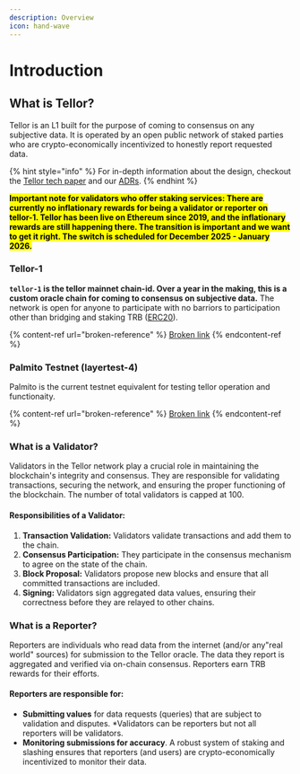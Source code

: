 ```yaml
---
description: Overview
icon: hand-wave
---
```


# Introduction

## What is Tellor?

Tellor is an L1 built for the purpose of coming to consensus on any subjective data. It is operated by an open public network of staked parties who are crypto-economically incentivized to honestly report requested data.

{% hint style="info" %}
For in-depth information about the design, checkout the [Tellor tech paper](https://github.com/tellor-io/layer/blob/main/TellorLayer%20-%20tech.pdf) and our [ADRs](https://github.com/tellor-io/layer/tree/main/adr).
{% endhint %}

<mark style="background-color:yellow;">**Important note for validators who offer staking services: There are currently no inflationary rewards for being a validator or reporter on tellor-1. Tellor has been live on Ethereum since 2019, and the inflationary rewards are still happening there. The transition is important and we want to get it right. The switch is scheduled for December 2025 - January 2026.**</mark>

### Tellor-1

**`tellor-1` is the tellor mainnet chain-id. Over a year in the making, this is a custom oracle chain for coming to consensus on subjective data.** The network is open for anyone to participate with no barriors to participation other than bridging and staking TRB ([ERC20](https://etherscan.io/token/0x88df592f8eb5d7bd38bfef7deb0fbc02cf3778a0?a=0x8cfc184c877154a8f9ffe0fe75649dbe5e2dbebf)).&#x20;

{% content-ref url="broken-reference" %}
[Broken link](broken-reference)
{% endcontent-ref %}

### Palmito Testnet (layertest-4)

Palmito is the current testnet equivalent for testing tellor operation and functionaity.

{% content-ref url="broken-reference" %}
[Broken link](broken-reference)
{% endcontent-ref %}

### What is a Validator?&#x20;

Validators in the Tellor network play a crucial role in maintaining the blockchain's integrity and consensus. They are responsible for validating transactions, securing the network, and ensuring the proper functioning of the blockchain. The number of total validators is capped at 100.

#### **Responsibilities of a Validator:**

1. **Transaction Validation:** Validators validate transactions and add them to the chain.
2. **Consensus Participation:** They participate in the consensus mechanism to agree on the state of the chain.
3. **Block Proposal:** Validators propose new blocks and ensure that all committed transactions are included.
4. **Signing:** Validators sign aggregated data values, ensuring their correctness before they are relayed to other chains.

### What is a Reporter?

Reporters are individuals who read data from the internet (and/or any"real world" sources) for submission to the Tellor oracle. The data they report is aggregated and verified via on-chain consensus. Reporters earn TRB rewards for their efforts.

#### **Reporters are responsible for:**

* **Submitting values** for data requests (queries) that are subject to validation and disputes.  \*Validators can be reporters but not all reporters will be validators.
* **Monitoring submissions for accuracy**. A robust system of staking and slashing ensures that reporters (and users) are crypto-economically incentivized to monitor their data.
